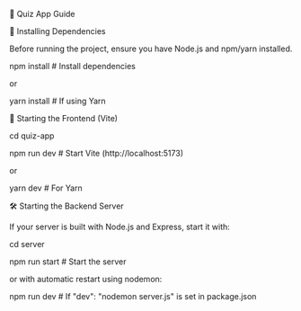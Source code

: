 📌 Quiz App Guide

🚀 Installing Dependencies

Before running the project, ensure you have Node.js and npm/yarn installed.

npm install # Install dependencies

or

yarn install # If using Yarn

🎯 Starting the Frontend (Vite)

cd quiz-app

npm run dev # Start Vite (http://localhost:5173)

or

yarn dev # For Yarn

🛠️ Starting the Backend Server

If your server is built with Node.js and Express, start it with:

cd server

npm run start # Start the server

or with automatic restart using nodemon:

npm run dev # If "dev": "nodemon server.js" is set in package.json
